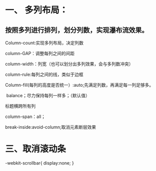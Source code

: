 # 一、 多列布局：

## 按照多列进行排列，划分列数，实现瀑布流效果。

Column-count:实现多列布局，决定列数

column-GAP：调整每列之间的间距

column-width：列宽（也可以划分出多列效果，会与多列数冲突）

column-rule:每列之间的线，类似于边框

Column-fill(每列的高度是否统一）:auto;先满足列数，再满足每一列足够多。

​															balance；尽力保持每列一样多；（默认值）

标题横跨所有列

column-span：all；

break-inside:avoid-column;取消元素断层效果



# 三、取消滚动条

-webkit-scrollbar{
display:none;
}

